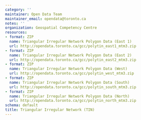 ```yaml
---
category: ''
maintainer: Open Data Team
maintainer_email: opendata@toronto.ca
notes: ''
organization: Geospatial Competency Centre
resources:
- format: ZIP
  name: Triangular Irregular Network Polygon Data (East 1)
  url: http://opendata.toronto.ca/gcc/polytin_east1_mtm3.zip
- format: ZIP
  name: Triangular Irregular Network Polygon Data (East 2)
  url: http://opendata.toronto.ca/gcc/polytin_east2_mtm3.zip
- format: ZIP
  name: Triangular Irregular Network Polygon Data (West)
  url: http://opendata.toronto.ca/gcc/polytin_west_mtm3.zip
- format: ZIP
  name: Triangular Irregular Network Polygon Data (South)
  url: http://opendata.toronto.ca/gcc/polytin_south_mtm3.zip
- format: ZIP
  name: Triangular Irregular Network Polygon Data (North)
  url: http://opendata.toronto.ca/gcc/polytin_north_mtm3.zip
schema: default
title: Triangular Irregular Network (TIN)
---
```

